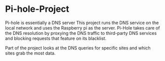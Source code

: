 # Pi-hole-Project

Pi-hole is essentially a DNS server 
This project runs the DNS service on the local network and uses the Raspberry pi as the server.
Pi-Hole takes care of the DNS resolution by proxying the DNS traffic to third-party DNS services and blocking requests that feature on its blacklist.

Part of the project looks at the DNS queries for specific sites and which sites grab the most data. 
